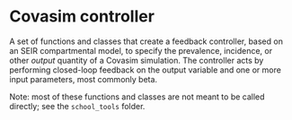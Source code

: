 # Covasim controller

A set of functions and classes that create a feedback controller, based on an SEIR compartmental model, to specify the prevalence, incidence, or other *output* quantity of a Covasim simulation. The controller acts by performing closed-loop feedback on the output variable and one or more input parameters, most commonly beta.

Note: most of these functions and classes are not meant to be called directly; see the `school_tools` folder.